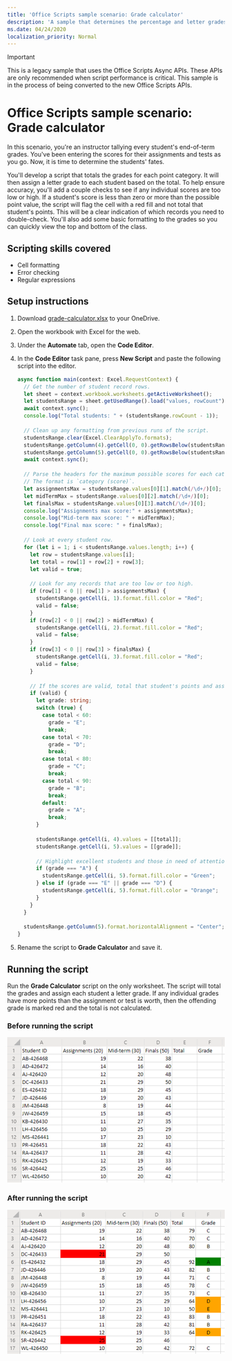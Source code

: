 ```yaml
---
title: 'Office Scripts sample scenario: Grade calculator'
description: 'A sample that determines the percentage and letter grades for a class of students.'
ms.date: 04/24/2020
localization_priority: Normal
---
```


> [!IMPORTANT]
> This is a legacy sample that uses the Office Scripts Async APIs. These APIs are only recommended when script performance is critical. This sample is in the process of being converted to the new Office Scripts APIs.

# Office Scripts sample scenario: Grade calculator

In this scenario, you're an instructor tallying every student's end-of-term grades. You've been entering the scores for their assignments and tests as you go. Now, it is time to determine the students' fates.

You'll develop a script that totals the grades for each point category. It will then assign a letter grade to each student based on the total. To help ensure accuracy, you'll add a couple checks to see if any individual scores are too low or high. If a student's score is less than zero or more than the possible point value, the script will flag the cell with a red fill and not total that student's points. This will be a clear indication of which records you need to double-check. You'll also add some basic formatting to the grades so you can quickly view the top and bottom of the class.

## Scripting skills covered

- Cell formatting
- Error checking
- Regular expressions

## Setup instructions

1. Download <a href="grade-calculator.xlsx">grade-calculator.xlsx</a> to your OneDrive.

2. Open the workbook with Excel for the web.

3. Under the **Automate** tab, open the **Code Editor**.

4. In the **Code Editor** task pane, press **New Script** and paste the following script into the editor.

    ```TypeScript
    async function main(context: Excel.RequestContext) {
      // Get the number of student record rows.
      let sheet = context.workbook.worksheets.getActiveWorksheet();
      let studentsRange = sheet.getUsedRange().load("values, rowCount");
      await context.sync();
      console.log("Total students: " + (studentsRange.rowCount - 1));

      // Clean up any formatting from previous runs of the script.
      studentsRange.clear(Excel.ClearApplyTo.formats);
      studentsRange.getColumn(4).getCell(0, 0).getRowsBelow(studentsRange.rowCount - 1).clear(Excel.ClearApplyTo.all);
      studentsRange.getColumn(5).getCell(0, 0).getRowsBelow(studentsRange.rowCount - 1).clear(Excel.ClearApplyTo.all);
      await context.sync();

      // Parse the headers for the maximum possible scores for each category.
      // The format is `category (score)`.
      let assignmentsMax = studentsRange.values[0][1].match(/\d+/)[0];
      let midTermMax = studentsRange.values[0][2].match(/\d+/)[0];
      let finalsMax = studentsRange.values[0][3].match(/\d+/)[0];
      console.log("Assignments max score:" + assignmentsMax);
      console.log("Mid-term max score: " + midTermMax);
      console.log("Final max score: " + finalsMax);

      // Look at every student row.
      for (let i = 1; i < studentsRange.values.length; i++) {
        let row = studentsRange.values[i];
        let total = row[1] + row[2] + row[3];
        let valid = true;

        // Look for any records that are too low or too high.
        if (row[1] < 0 || row[1] > assignmentsMax) {
          studentsRange.getCell(i, 1).format.fill.color = "Red";
          valid = false;
        }
        if (row[2] < 0 || row[2] > midTermMax) {
          studentsRange.getCell(i, 2).format.fill.color = "Red";
          valid = false;
        }
        if (row[3] < 0 || row[3] > finalsMax) {
          studentsRange.getCell(i, 3).format.fill.color = "Red";
          valid = false;
        }

        // If the scores are valid, total that student's points and assign them a letter grade.
        if (valid) {
          let grade: string;
          switch (true) {
            case total < 60:
              grade = "E";
              break;
            case total < 70:
              grade = "D";
              break;
            case total < 80:
              grade = "C";
              break;
            case total < 90:
              grade = "B";
              break;
            default:
              grade = "A";
              break;
          }

          studentsRange.getCell(i, 4).values = [[total]];
          studentsRange.getCell(i, 5).values = [[grade]];

          // Highlight excellent students and those in need of attention.
          if (grade === "A") {
            studentsRange.getCell(i, 5).format.fill.color = "Green";
          } else if (grade === "E" || grade === "D") {
            studentsRange.getCell(i, 5).format.fill.color = "Orange";
          }
        }
      }

      studentsRange.getColumn(5).format.horizontalAlignment = "Center";
    }
    ```

5. Rename the script to **Grade Calculator** and save it.

## Running the script

Run the **Grade Calculator** script on the only worksheet. The script will total the grades and assign each student a letter grade. If any individual grades have more points than the assignment or test is worth, then the offending grade is marked red and the total is not calculated.

### Before running the script

![A worksheet that shows rows of scores for students.](../../images/scenario-grade-calculator-before.png)

### After running the script

![A worksheet that shows the student score data with invalid cells in red totals for valid student rows.](../../images/scenario-grade-calculator-after.png)
